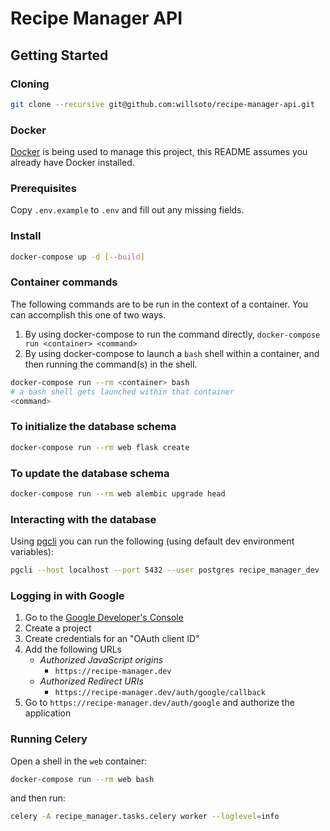 # Recipe Manager API

## Getting Started

### Cloning

```sh
git clone --recursive git@github.com:willsoto/recipe-manager-api.git
```

### Docker

[Docker](https://www.docker.com/) is being used to manage this project, this README assumes you already have Docker installed.

### Prerequisites

Copy `.env.example` to `.env` and fill out any missing fields.

### Install

```sh
docker-compose up -d [--build]
```

### Container commands

The following commands are to be run in the context of a container. You can accomplish this one of two ways.

1. By using docker-compose to run the command directly, `docker-compose run <container> <command>`
2. By using docker-compose to launch a `bash` shell within a container, and then running the command(s) in the shell.
```sh
docker-compose run --rm <container> bash
# a bash shell gets launched within that container
<command>
```

### To initialize the database schema

```sh
docker-compose run --rm web flask create
```

### To update the database schema

```sh
docker-compose run --rm web alembic upgrade head
```

### Interacting with the database

Using [pgcli](http://pgcli.com/) you can run the following (using default dev environment variables):

```sh
pgcli --host localhost --port 5432 --user postgres recipe_manager_dev
```

### Logging in with Google

1. Go to the [Google Developer's Console](https://console.developers.google.com/)
2. Create a project
3. Create credentials for an "OAuth client ID"
4. Add the following URLs
    * *Authorized JavaScript origins*
        * `https://recipe-manager.dev`
    * *Authorized Redirect URIs*
        * `https://recipe-manager.dev/auth/google/callback`
5. Go to `https://recipe-manager.dev/auth/google` and authorize the application

### Running Celery

Open a shell in the `web` container:

```sh
docker-compose run --rm web bash
```

and then run:

```sh
celery -A recipe_manager.tasks.celery worker --loglevel=info
```
